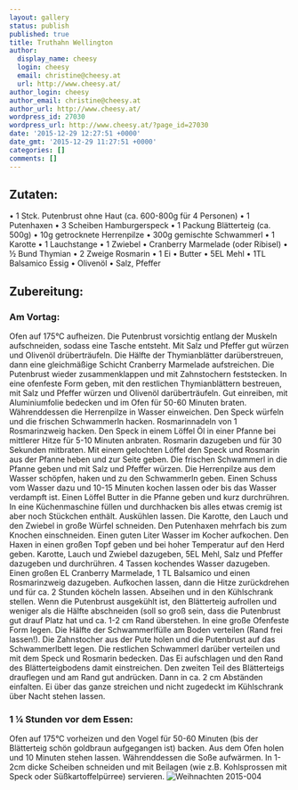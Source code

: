```yaml
---
layout: gallery
status: publish
published: true
title: Truthahn Wellington
author:
  display_name: cheesy
  login: cheesy
  email: christine@cheesy.at
  url: http://www.cheesy.at/
author_login: cheesy
author_email: christine@cheesy.at
author_url: http://www.cheesy.at/
wordpress_id: 27030
wordpress_url: http://www.cheesy.at/?page_id=27030
date: '2015-12-29 12:27:51 +0000'
date_gmt: '2015-12-29 11:27:51 +0000'
categories: []
comments: []
---
```

## Zutaten:
• 1 Stck. Putenbrust ohne Haut (ca. 600-800g für 4 Personen)
• 1 Putenhaxen
• 3 Scheiben Hamburgerspeck
• 1 Packung Blätterteig (ca. 500g)
• 10g getrocknete Herrenpilze
• 300g gemischte Schwammerl
• 1 Karotte
• 1 Lauchstange
• 1 Zwiebel
• Cranberry Marmelade (oder Ribisel)
• ½ Bund Thymian
• 2 Zweige Rosmarin
• 1 Ei
• Butter
• 5EL Mehl
• 1TL Balsamico Essig
• Olivenöl
• Salz, Pfeffer
## Zubereitung:
### Am Vortag:
Ofen auf 175°C aufheizen. Die Putenbrust vorsichtig entlang der Muskeln aufschneiden, sodass eine Tasche entsteht. Mit Salz und Pfeffer gut würzen und Olivenöl drüberträufeln. Die Hälfte der Thymianblätter darüberstreuen, dann eine gleichmäßige Schicht Cranberry Marmelade aufstreichen. Die Putenbrust wieder zusammenklappen und mit Zahnstochern feststecken. In eine ofenfeste Form geben, mit den restlichen Thymianblättern bestreuen, mit Salz und Pfeffer würzen und Olivenöl darüberträufeln. Gut einreiben, mit Aluminiumfolie bedecken und im Ofen für 50-60 Minuten braten.
Währenddessen die Herrenpilze in Wasser einweichen. Den Speck würfeln und die frischen Schwammerln hacken. Rosmarinnadeln von 1 Rosmarinzweig hacken. Den Speck in einem Löffel Öl in einer Pfanne bei mittlerer Hitze für 5-10 Minuten anbraten. Rosmarin dazugeben und für 30 Sekunden mitbraten. Mit einem gelochten Löffel den Speck und Rosmarin aus der Pfanne heben und zur Seite geben. Die frischen Schwammerl in die Pfanne geben und mit Salz und Pfeffer würzen. Die Herrenpilze aus dem Wasser schöpfen, haken und zu den Schwammerln geben. Einen Schuss vom Wasser dazu und 10-15 Minuten kochen lassen oder bis das Wasser verdampft ist. Einen Löffel Butter in die Pfanne geben und kurz durchrühren. In eine Küchenmaschine füllen und durchhacken bis alles etwas cremig ist aber noch Stückchen enthält. Auskühlen lassen.
Die Karotte, den Lauch und den Zwiebel in große Würfel schneiden. Den Putenhaxen mehrfach bis zum Knochen einschneiden. Einen guten Liter Wasser im Kocher aufkochen. Den Haxen in einen großen Topf geben und bei hoher Temperatur auf den Herd geben. Karotte, Lauch und Zwiebel dazugeben, 5EL Mehl, Salz und Pfeffer dazugeben und durchrühren. 4 Tassen kochendes Wasser dazugeben. Einen großen EL Cranberry Marmelade, 1 TL Balsamico und einen Rosmarinzweig dazugeben. Aufkochen lassen, dann die Hitze zurückdrehen und für ca. 2 Stunden köcheln lassen. Abseihen und in den Kühlschrank stellen.
Wenn die Putenbrust ausgekühlt ist, den Blätterteig aufrollen und weniger als die Hälfte abschneiden (soll so groß sein, dass die Putenbrust gut drauf Platz hat und ca. 1-2 cm Rand überstehen. In eine große Ofenfeste Form legen. Die Hälfte der Schwammerlfülle am Boden verteilen (Rand frei lassen!). Die Zahnstocher aus der Pute holen und die Putenbrust auf das Schwammerlbett legen. Die restlichen Schwammerl darüber verteilen und mit dem Speck und Rosmarin bedecken. Das Ei aufschlagen und den Rand des Blätterteigbodens damit einstreichen. Den zweiten Teil des Blätterteigs drauflegen und am Rand gut andrücken. Dann in ca. 2 cm Abständen einfalten. Ei über das ganze streichen und nicht zugedeckt im Kühlschrank über Nacht stehen lassen.
### 1 ¼ Stunden vor dem Essen:
Ofen auf 175°C vorheizen und den Vogel für 50-60 Minuten (bis der Blätterteig schön goldbraun aufgegangen ist) backen. Aus dem Ofen holen und 10 Minuten stehen lassen. Währenddessen die Soße aufwärmen. In 1-2cm dicke Scheiben schneiden und mit Beilagen (wie z.B. Kohlsprossen mit Speck oder Süßkartoffelpürree) servieren.
![Weihnachten 2015-004](http://www.cheesy.at/wp-content/uploads/Weihnachten-2015-004.jpg)
